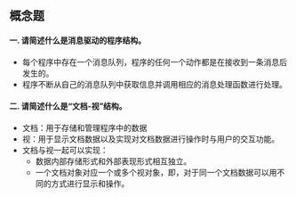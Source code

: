 ## 概念题

#### 一. 请简述什么是消息驱动的程序结构。

* 每个程序中存在一个消息队列，程序的任何一个动作都是在接收到一条消息后发生的。
* 程序不断从自己的消息队列中获取信息并调用相应的消息处理函数进行处理。



#### 二. 请简述什么是“文档-视”结构。

* 文档：用于存储和管理程序中的数据
* 视：用于显示文档数据以及实现对文档数据进行操作时与用户的交互功能。
* 文档与视一起可以实现：
    * 数据内部存储形式和外部表现形式相互独立。
    * 一个文档对象对应一个或多个视对象，即，对于同一个文档数据可以用不同的方式进行显示和操作。